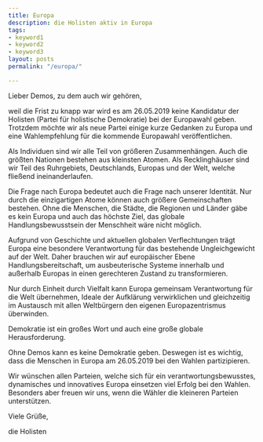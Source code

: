 ```yaml
---
title: Europa
description: die Holisten aktiv in Europa
tags:
- keyword1
- keyword2
- keyword3
layout: posts
permalink: "/europa/"

---
```

Lieber Demos, zu dem auch wir gehören,

weil die Frist zu knapp war wird es am 26.05.2019 keine Kandidatur der Holisten (Partei für holistische Demokratie) bei der Europawahl geben. Trotzdem möchte wir als neue Partei einige kurze Gedanken zu Europa und eine Wahlempfehlung für die kommende Europawahl veröffentlichen.

Als Individuen sind wir alle Teil von größeren Zusammenhängen. Auch die größten Nationen bestehen aus kleinsten Atomen. Als Recklinghäuser sind wir Teil des Ruhrgebiets, Deutschlands, Europas und der Welt, welche fließend ineinanderlaufen. 

Die Frage nach Europa bedeutet auch die Frage nach unserer Identität. Nur durch die einzigartigen Atome können auch größere Gemeinschaften bestehen. Ohne die Menschen, die Städte, die Regionen und Länder gäbe es kein Europa und auch das höchste Ziel, das globale Handlungsbewusstsein der Menschheit wäre nicht möglich.

Aufgrund von Geschichte und aktuellen globalen Verflechtungen trägt Europa eine besondere Verantwortung für das bestehende Ungleichgewicht auf der Welt. Daher brauchen wir auf europäischer Ebene Handlungsbereitschaft, um ausbeuterische Systeme innerhalb und außerhalb Europas in einen gerechteren Zustand zu transformieren.

Nur durch Einheit durch Vielfalt kann Europa gemeinsam Verantwortung für die Welt übernehmen, Ideale der Aufklärung verwirklichen und gleichzeitig im Austausch mit allen Weltbürgern den eigenen Europazentrismus überwinden.

Demokratie ist ein großes Wort und auch eine große globale Herausforderung.

Ohne Demos kann es keine Demokratie geben. Deswegen ist es wichtig, dass die Menschen in Europa am 26.05.2019 bei den Wahlen partizipieren.

Wir wünschen allen Parteien, welche sich für ein verantwortungsbewusstes, dynamisches und innovatives Europa einsetzen viel Erfolg bei den Wahlen. Besonders aber freuen wir uns, wenn die Wähler die kleineren Parteien unterstützen.

Viele Grüße,

die Holisten